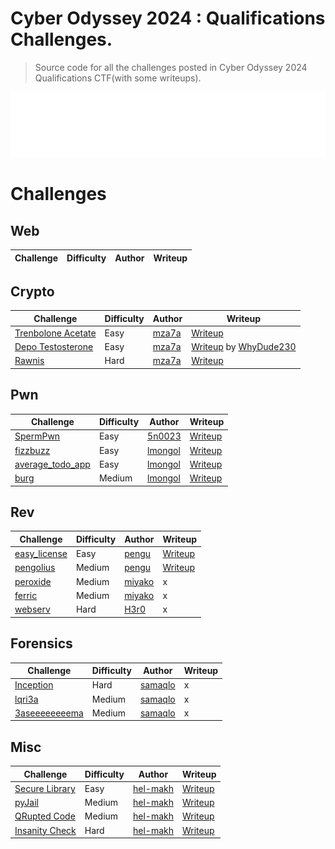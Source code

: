 # Cyber Odyssey 2024 : Qualifications Challenges.
> Source code for all the challenges posted in Cyber Odyssey 2024 Qualifications CTF(with some writeups).

<p align="center">
  <img src="img/cyberodyssey_logo.png"  width="650"/>
</p>

# Challenges

## Web

| Challenge | Difficulty | Author | Writeup |
| --------- | ---------- | ------ | ------- |

## Crypto

| Challenge | Difficulty | Author | Writeup |
| --------- | ---------- | ------ | ------- |
| [Trenbolone Acetate](https://github.com/AkaSec-1337-CyberSecurity-Club/cyberodyssey_2024_qualifications/tree/main/Crypto/chall00) | Easy | [mza7a](https://github.com/mza7a) | [Writeup](https://github.com/AkaSec-1337-CyberSecurity-Club/cyberodyssey_2024_qualifications/tree/main/Crypto/chall00/solver.py) |
| [Depo Testosterone](https://github.com/AkaSec-1337-CyberSecurity-Club/cyberodyssey_2024_qualifications/tree/main/Crypto/chall01) | Easy | [mza7a](https://github.com/mza7a) | [Writeup](https://github.com/AkaSec-1337-CyberSecurity-Club/cyberodyssey_2024_qualifications/tree/main/Crypto/chall01/solver.py) by [WhyDude230](https://github.com/whydude230) |
| [Rawnis](https://github.com/AkaSec-1337-CyberSecurity-Club/cyberodyssey_2024_qualifications/tree/main/Crypto/chall02) | Hard | [mza7a](https://github.com/mza7a) | [Writeup](https://github.com/AkaSec-1337-CyberSecurity-Club/cyberodyssey_2024_qualifications/tree/main/Crypto/chall02/solver.py) |

## Pwn

| Challenge | Difficulty | Author | Writeup |
| --------- | ---------- | ------ | ------- |
| [SpermPwn](https://github.com/AkaSec-1337-CyberSecurity-Club/cyberodyssey_2024_qualifications/tree/main/Pwn/SpermPwn) | Easy | [5n0023](https://github.com/5n0023) | [Writeup](https://github.com/AkaSec-1337-CyberSecurity-Club/cyberodyssey_2024_qualifications/blob/main/Pwn/SpermPwn/solve/solve.py) |
| [fizzbuzz](https://github.com/AkaSec-1337-CyberSecurity-Club/cyberodyssey_2024_qualifications/tree/main/Pwn/fizzbuzz) | Easy | [lmongol](https://github.com/0ur4n05) | [Writeup](https://www.lmongol.lol/writeups/akasec_national_quals_2024/fizzbuzz/writeup.md) |
| [average_todo_app](https://github.com/AkaSec-1337-CyberSecurity-Club/cyberodyssey_2024_qualifications/tree/main/Pwn/average_todo_app) | Easy | [lmongol](https://github.com/0ur4n05) | [Writeup](https://www.lmongol.lol/writeups/akasec_national_quals_2024/average_todo_app/writeup.md) |
| [burg](https://github.com/AkaSec-1337-CyberSecurity-Club/cyberodyssey_2024_qualifications/tree/main/Pwn/burg) | Medium | [lmongol](https://github.com/0ur4n05) | [Writeup](https://www.lmongol.lol/writeups/akasec_national_quals_2024/burg/writeup.md) |


## Rev

| Challenge | Difficulty | Author | Writeup |
| --------- | ---------- | ------ | ------- |
| [easy_license](https://github.com/AkaSec-1337-CyberSecurity-Club/cyberodyssey_2024_qualifications/tree/main/Reverse/easy_license) | Easy | [pengu](https://github.com/P3enguin) | [Writeup](https://github.com/AkaSec-1337-CyberSecurity-Club/cyberodyssey_2024_qualifications/blob/main/Reverse/easy_license/writeup/writeup.md) |
| [pengolius](https://github.com/AkaSec-1337-CyberSecurity-Club/cyberodyssey_2024_qualifications/tree/main/Reverse/pengolius) | Medium | [pengu](https://github.com/P3enguin) | [Writeup](https://github.com/AkaSec-1337-CyberSecurity-Club/cyberodyssey_2024_qualifications/blob/main/Reverse/pengolius/writeup/writeup.md) |
| [peroxide](https://github.com/AkaSec-1337-CyberSecurity-Club/cyberodyssey_2024_qualifications/tree/main/Reverse/peroxide) | Medium | [miyako](https://github.com/viierr) | x |
| [ferric](https://github.com/AkaSec-1337-CyberSecurity-Club/cyberodyssey_2024_qualifications/tree/main/Reverse/ferric) | Medium | [miyako](https://github.com/viierr) | x |
| [webserv](https://github.com/AkaSec-1337-CyberSecurity-Club/cyberodyssey_2024_qualifications/tree/main/Reverse/webserve) | Hard | [H3r0](https://github.com/yassine-nid) | x |

## Forensics

| Challenge | Difficulty | Author | Writeup |
| --------- | ---------- | ------ | ------- |
| [Inception](https://github.com/AkaSec-1337-CyberSecurity-Club/cyberodyssey_2024_qualifications/tree/main/DFIR/Inception) | Hard | [samaqlo](https://github.com/samaqlo/) | x |
| [lqri3a](https://github.com/AkaSec-1337-CyberSecurity-Club/cyberodyssey_2024_qualifications/tree/main/DFIR/lqri3a) | Medium | [samaqlo](https://github.com/samaqlo/) | x |
| [3aseeeeeeeema](https://github.com/AkaSec-1337-CyberSecurity-Club/cyberodyssey_2024_qualifications/tree/main/DFIR/3aseeeeeeeema) | Medium | [samaqlo](https://github.com/samaqlo/) | x |

## Misc

| Challenge | Difficulty | Author | Writeup |
| --------- | ---------- | ------ | ------- |
| [Secure Library](https://github.com/AkaSec-1337-CyberSecurity-Club/cyberodyssey_2024_qualifications/tree/main/Misc/secureLibrary) | Easy | [hel-makh](https://github.com/hel-makh) | [Writeup](https://github.com/AkaSec-1337-CyberSecurity-Club/cyberodyssey_2024_qualifications/blob/main/Misc/secureLibrary/solution/solve.py) |
| [pyJail](https://github.com/AkaSec-1337-CyberSecurity-Club/cyberodyssey_2024_qualifications/tree/main/Misc/pyJail) | Medium | [hel-makh](https://github.com/hel-makh) | [Writeup](https://github.com/AkaSec-1337-CyberSecurity-Club/cyberodyssey_2024_qualifications/blob/main/Misc/pyJail/solution/solve.py) |
| [QRupted Code](https://github.com/AkaSec-1337-CyberSecurity-Club/cyberodyssey_2024_qualifications/tree/main/Misc/QRupted%20Code) | Medium | [hel-makh](https://github.com/hel-makh) | [Writeup](https://github.com/AkaSec-1337-CyberSecurity-Club/cyberodyssey_2024_qualifications/tree/main/Misc/QRupted%20Code) |
| [Insanity Check](https://github.com/AkaSec-1337-CyberSecurity-Club/cyberodyssey_2024_qualifications/tree/main/Misc/Insanity%20Check) | Hard | [hel-makh](https://github.com/hel-makh) | [Writeup](https://github.com/AkaSec-1337-CyberSecurity-Club/cyberodyssey_2024_qualifications/tree/main/Misc/Insanity%20Check) |
